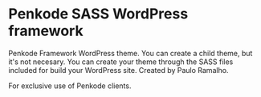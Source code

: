 # Penkode SASS WordPress framework

Penkode Framework WordPress theme. You can create a child theme, but it's not necesary.
You can create your theme through the SASS files included for build your WordPress site. Created by Paulo Ramalho.

For exclusive use of Penkode clients.
